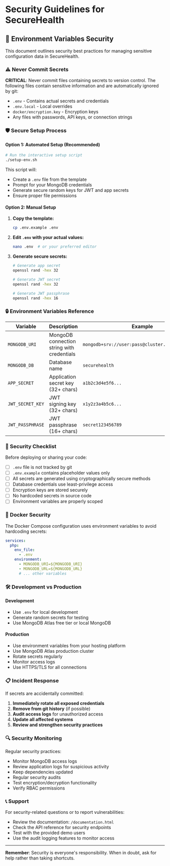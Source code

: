# Security Guidelines for SecureHealth

## 🔐 Environment Variables Security

This document outlines security best practices for managing sensitive configuration data in SecureHealth.

### ⚠️ Never Commit Secrets

**CRITICAL**: Never commit files containing secrets to version control. The following files contain sensitive information and are automatically ignored by git:

- `.env` - Contains actual secrets and credentials
- `.env.local` - Local overrides
- `docker/encryption.key` - Encryption keys
- Any files with passwords, API keys, or connection strings

### 🛡️ Secure Setup Process

#### Option 1: Automated Setup (Recommended)

```bash
# Run the interactive setup script
./setup-env.sh
```

This script will:
- Create a `.env` file from the template
- Prompt for your MongoDB credentials
- Generate secure random keys for JWT and app secrets
- Ensure proper file permissions

#### Option 2: Manual Setup

1. **Copy the template:**
   ```bash
   cp .env.example .env
   ```

2. **Edit `.env` with your actual values:**
   ```bash
   nano .env  # or your preferred editor
   ```

3. **Generate secure secrets:**
   ```bash
   # Generate app secret
   openssl rand -hex 32
   
   # Generate JWT secret
   openssl rand -hex 32
   
   # Generate JWT passphrase
   openssl rand -hex 16
   ```

### 🔒 Environment Variables Reference

| Variable | Description | Example |
|----------|-------------|---------|
| `MONGODB_URI` | MongoDB connection string with credentials | `mongodb+srv://user:pass@cluster.mongodb.net/db` |
| `MONGODB_DB` | Database name | `securehealth` |
| `APP_SECRET` | Application secret key (32+ chars) | `a1b2c3d4e5f6...` |
| `JWT_SECRET_KEY` | JWT signing key (32+ chars) | `x1y2z3a4b5c6...` |
| `JWT_PASSPHRASE` | JWT passphrase (16+ chars) | `secret123456789` |

### 🚨 Security Checklist

Before deploying or sharing your code:

- [ ] `.env` file is not tracked by git
- [ ] `.env.example` contains placeholder values only
- [ ] All secrets are generated using cryptographically secure methods
- [ ] Database credentials use least-privilege access
- [ ] Encryption keys are stored securely
- [ ] No hardcoded secrets in source code
- [ ] Environment variables are properly scoped

### 🔧 Docker Security

The Docker Compose configuration uses environment variables to avoid hardcoding secrets:

```yaml
services:
  php:
    env_file:
      - .env
    environment:
      - MONGODB_URI=${MONGODB_URI}
      - MONGODB_URL=${MONGODB_URL}
      # ... other variables
```

### 🛠️ Development vs Production

#### Development
- Use `.env` for local development
- Generate random secrets for testing
- Use MongoDB Atlas free tier or local MongoDB

#### Production
- Use environment variables from your hosting platform
- Use MongoDB Atlas production cluster
- Rotate secrets regularly
- Monitor access logs
- Use HTTPS/TLS for all connections

### 📋 Incident Response

If secrets are accidentally committed:

1. **Immediately rotate all exposed credentials**
2. **Remove from git history** (if possible)
3. **Audit access logs** for unauthorized access
4. **Update all affected systems**
5. **Review and strengthen security practices**

### 🔍 Security Monitoring

Regular security practices:

- Monitor MongoDB access logs
- Review application logs for suspicious activity
- Keep dependencies updated
- Regular security audits
- Test encryption/decryption functionality
- Verify RBAC permissions

### 📞 Support

For security-related questions or to report vulnerabilities:

- Review the documentation: `/documentation.html`
- Check the API reference for security endpoints
- Test with the provided demo users
- Use the audit logging features to monitor access

---

**Remember**: Security is everyone's responsibility. When in doubt, ask for help rather than taking shortcuts.
